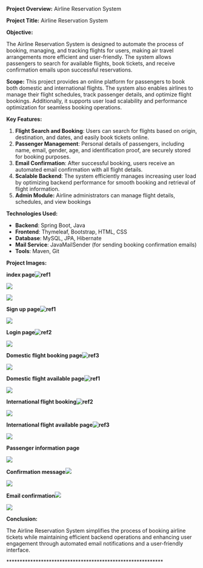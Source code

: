 **Project Overview:** Airline Reservation System 

**Project Title:** Airline Reservation System

**Objective:**

The Airline Reservation System is designed to automate the process of booking, managing, and tracking flights for users, making air travel arrangements more efficient and user-friendly. The system allows passengers to search for available flights, book tickets, and receive confirmation emails upon successful reservations.

**Scope:** This project provides an online platform for passengers to book both domestic and international flights. The system also enables airlines to manage their flight schedules, track passenger details, and optimize flight bookings. Additionally, it supports user load scalability and performance optimization for seamless booking operations.

**Key Features:**

1. **Flight Search and Booking**: Users can search for flights based on origin, destination, and dates, and easily book tickets online.
1. **Passenger Management**: Personal details of passengers, including name, email, gender, age, and identification proof, are securely stored for booking purposes.
1. **Email Confirmation**: After successful booking, users receive an automated email confirmation with all flight details.
1. **Scalable Backend**: The system efficiently manages increasing user load by optimizing backend performance for smooth booking and retrieval of flight information.
1. **Admin Module:** Airline administrators can manage flight details, schedules, and view bookings

**Technologies Used:**

- **Backend**: Spring Boot, Java
- **Frontend**: Thymeleaf, Bootstrap, HTML, CSS
- **Database**: MySQL, JPA, Hibernate
- **Mail Service**: JavaMailSender (for sending booking confirmation emails)
- **Tools**: Maven, Git

**Project Images:**

**index page![ref1]** 

![](./readMe_images/Aspose.Words.2daa9335-104d-4cb5-b4cf-4fce91bb804d.001.jpeg)

![](./readMe_images/Aspose.Words.2daa9335-104d-4cb5-b4cf-4fce91bb804d.002.png)

**Sign up page![ref1]**

![](./readMe_images/Aspose.Words.2daa9335-104d-4cb5-b4cf-4fce91bb804d.004.jpeg)

**Login page![ref2]**

![](./readMe_images/Aspose.Words.2daa9335-104d-4cb5-b4cf-4fce91bb804d.006.jpeg)

**Domestic flight booking page![ref3]**

![](./readMe_images/Aspose.Words.2daa9335-104d-4cb5-b4cf-4fce91bb804d.008.jpeg)

**Domestic flight available page![ref1]**

![](./readMe_images/Aspose.Words.2daa9335-104d-4cb5-b4cf-4fce91bb804d.009.jpeg)

**International flight booking![ref2]**

![](./readMe_images/Aspose.Words.2daa9335-104d-4cb5-b4cf-4fce91bb804d.010.jpeg)

**International flight available page![ref3]**

![](./readMe_images/Aspose.Words.2daa9335-104d-4cb5-b4cf-4fce91bb804d.011.jpeg)

**Passenger information page**

![](./readMe_images/Aspose.Words.2daa9335-104d-4cb5-b4cf-4fce91bb804d.012.png)

**Confirmation message![](./readMe_images/Aspose.Words.2daa9335-104d-4cb5-b4cf-4fce91bb804d.013.png)**

![](./readMe_images/Aspose.Words.2daa9335-104d-4cb5-b4cf-4fce91bb804d.014.jpeg)

**Email confirmation![](./readMe_images/Aspose.Words.2daa9335-104d-4cb5-b4cf-4fce91bb804d.015.png)**

![](./readMe_images/Aspose.Words.2daa9335-104d-4cb5-b4cf-4fce91bb804d.016.jpeg)

**Conclusion:**

The Airline Reservation System simplifies the process of booking airline tickets while maintaining efficient backend operations and enhancing user engagement through automated email notifications and a user-friendly interface.

\*\*\*\*\*\*\*\*\*\*\*\*\*\*\*\*\*\*\*\*\*\*\*\*\*\*\*\*\*\*\*\*\*\*\*\*\*\*\*\*\*\*\*\*\*\*\*\*\*\*\*\*\*\*\*\*\*\*\*

[ref1]: ./readMe_images/Aspose.Words.2daa9335-104d-4cb5-b4cf-4fce91bb804d.003.png
[ref2]: ./readMe_images/Aspose.Words.2daa9335-104d-4cb5-b4cf-4fce91bb804d.005.png
[ref3]: ./readMe_images/Aspose.Words.2daa9335-104d-4cb5-b4cf-4fce91bb804d.007.png
